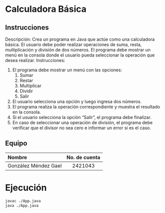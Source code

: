 # Calculadora Básica

## Instrucciones

Descripción: Crea un programa en Java que actúe como una calculadora básica. El usuario debe poder realizar operaciones de suma, resta, multiplicación y división de dos números. El programa debe mostrar un menú en la consola donde el usuario pueda seleccionar la operación que desea realizar.
Instrucciones:

1. El programa debe mostrar un menú con las opciones:
   1. Sumar
   2. Restar
   3. Multiplicar
   4. Dividir
   5. Salir
2. El usuario selecciona una opción y luego ingresa dos números.
3. El programa realiza la operación correspondiente y muestra el resultado en la consola.
4. Si el usuario selecciona la opción “Salir”, el programa debe finalizar.
5. En caso de seleccionar una operación de división, el programa debe verificar que el divisor no sea cero e informar un error si es el caso.

## Equipo

| Nombre               | No. de cuenta |
| :------------------- | :-----------: |
| González Méndez Gael |    2421043    |

# Ejecución

```bash
javac ./App.java
java ./App.java
```
